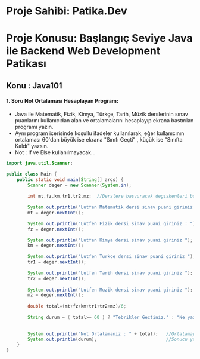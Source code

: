 # Proje Sahibi: Patika.Dev 
# Proje Konusu: Başlangıç Seviye Java ile Backend Web Development Patikası
## Konu : Java101

#### 1. Soru Not Ortalaması Hesaplayan Program:
- Java ile Matematik, Fizik, Kimya, Türkçe, Tarih, Müzik derslerinin sınav puanlarını kullanıcıdan alan ve ortalamalarını hesaplayıp ekrana bastırılan programı yazın.
- Aynı program içerisinde koşullu ifadeler kullanılarak, eğer kullanıcının ortalaması 60'dan büyük ise ekrana "Sınıfı Geçti" , küçük ise "Sınıfta Kaldı" yazsın.
- Not : If ve Else kullanılmayacak...

```java
import java.util.Scanner;

public class Main {
    public static void main(String[] args) {
        Scanner deger = new Scanner(System.in);
        
        int mt,fz,km,tr1,tr2,mz;  //Derslere basvuracak degiskenleri burada olusturuyoruz.
        
        System.out.println("Lutfen Matematik dersi sinav puani giriniz : ");    //Matematik dersi icin input degerini istiyoruz
        mt = deger.nextInt();                                                       //Gelen input degerini degiskene esitliyoruz.

        System.out.println("Lutfen Fizik dersi sinav puani giriniz : ");    //Fizik dersi icin input degerini istiyoruz
        fz = deger.nextInt();                                                   //Gelen input degerini degiskene esitliyoruz.

        System.out.println("Lutfen Kimya dersi sinav puani giriniz ");      //Kimya dersi icin input degerini istiyoruz
        km = deger.nextInt();                                                   //Gelen input degerini degiskene esitliyoruz.
        
        System.out.println("Lutfen Turkce dersi sinav puani giriniz ");     //Turkce dersi icin input degerini istiyoruz
        tr1 = deger.nextInt();                                                  //Gelen input degerini degiskene esitliyoruz.

        System.out.println("Lutfen Tarih dersi sinav puani giriniz ");      //Tarih dersi icin input degerini istiyoruz
        tr2 = deger.nextInt();                                                  //Gelen input degerini degiskene esitliyoruz.
        
        System.out.println("Lutfen Muzik dersi sinav puani giriniz ");      //Muzik dersi icin input degerini istiyoruz
        mz = deger.nextInt();                                                   //Gelen input degerini degiskene esitliyoruz.
        
        double total=(mt+fz+km+tr1+tr2+mz)/6;                               //Derslerin ortalamasini buluyoruz.
        
        String durum = ( total>= 60 ) ? "Tebrikler Gectiniz." : "Ne yazik ki Kaldiniz.";    //Sonucu belirliyoruz.
        

        System.out.println("Not Ortalamaniz : " + total);   //Ortalamayi yazdiriyoruz.
        System.out.println(durum);                          //Sonucu yazdiriyoruz.
    }
}
```

